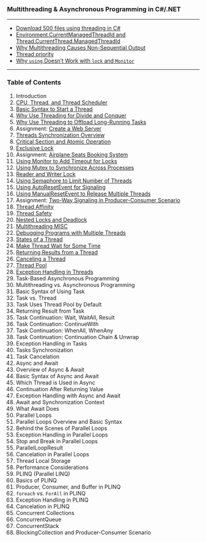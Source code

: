### Multithreading & Asynchronous Programming in C#/.NET

---

- [Download 500 files using threading in C#](https://github.com/uwspstar/From-Zero-to-Hero/blob/main/C%23.NET/Multithreading%20%26%20Asynchronous%20Programming/Download%20500%20files%20using%20threading%20in%20C%23.md)
- [Environment.CurrentManagedThreadId and Thread.CurrentThread.ManagedThreadId](https://github.com/uwspstar/From-Zero-to-Hero/blob/main/C%23.NET/Multithreading%20%26%20Asynchronous%20Programming/Environment.CurrentManagedThreadId%20vs%20Thread.CurrentThread.ManagedThreadId.md)
- [Why Multithreading Causes Non-Sequential Output](https://github.com/uwspstar/From-Zero-to-Hero/blob/main/C%23.NET/Multithreading%20%26%20Asynchronous%20Programming/Why%20Multithreading%20Causes%20Non-Sequential%20Output.md)
- [Thread priority](https://github.com/uwspstar/From-Zero-to-Hero/blob/main/C%23.NET/Multithreading%20%26%20Asynchronous%20Programming/Thread%20priority.md)
- [Why `using` Doesn’t Work with `lock` and `Monitor`](https://github.com/uwspstar/From-Zero-to-Hero/blob/main/C%23.NET/Multithreading%20%26%20Asynchronous%20Programming/Why%20%60using%60%20Doesn%E2%80%99t%20Work%20with%20%60lock%60%20and%20%60Monitor%60.md)

---

### Table of Contents

1. Introduction
2. [CPU, Thread, and Thread Scheduler](https://github.com/uwspstar/From-Zero-to-Hero/blob/main/C%23.NET/Multithreading%20%26%20Asynchronous%20Programming/002.%20CPU%2C%20Thread%2C%20and%20Thread%20Scheduler%20in%20C%23.md)
3. [Basic Syntax to Start a Thread](https://github.com/uwspstar/From-Zero-to-Hero/blob/main/C%23.NET/Multithreading%20%26%20Asynchronous%20Programming/003.%20Basic%20Syntax%20to%20Start%20a%20Thread%20in%20C%23.md)
4. [Why Use Threading for Divide and Conquer](https://github.com/uwspstar/From-Zero-to-Hero/blob/main/C%23.NET/Multithreading%20&%20Asynchronous%20Programming/004.%20Why%20Use%20Threading%20for%20Divide%20and%20Conquer%20in%20C%23.md)
5. [Why Use Threading to Offload Long-Running Tasks](https://github.com/uwspstar/From-Zero-to-Hero/blob/main/C%23.NET/Multithreading%20%26%20Asynchronous%20Programming/005.%20Why%20Use%20Threading%20to%20Offload%20Long-Running%20Tasks%20in%20C%23.md)
6. Assignment: [Create a Web Server](https://github.com/uwspstar/From-Zero-to-Hero/blob/main/C%23.NET/Multithreading%20%26%20Asynchronous%20Programming/006.%20Create%20a%20Web%20Server.md)
7. [Threads Synchronization Overview](https://github.com/uwspstar/From-Zero-to-Hero/blob/main/C%23.NET/Multithreading%20%26%20Asynchronous%20Programming/007.%20Overview%20of%20Thread%20Synchronization.md)
8. [Critical Section and Atomic Operation](https://github.com/uwspstar/From-Zero-to-Hero/blob/main/C%23.NET/Multithreading%20%26%20Asynchronous%20Programming/008.%20Critical%20Section.md)
9. [Exclusive Lock](https://github.com/uwspstar/From-Zero-to-Hero/blob/main/C%23.NET/Multithreading%20%26%20Asynchronous%20Programming/009.%20Exclusive%20Lock.md)
10. Assignment: [Airplane Seats Booking System](https://github.com/uwspstar/From-Zero-to-Hero/blob/main/C%23.NET/Multithreading%20%26%20Asynchronous%20Programming/010.%20Airplane%20Seats%20Booking%20System.md)
11. [Using Monitor to Add Timeout for Locks](https://github.com/uwspstar/From-Zero-to-Hero/blob/main/C%23.NET/Multithreading%20%26%20Asynchronous%20Programming/011.%20Using%20%60Monitor%60%20to%20Add%20Timeout%20for%20Locks.md)
12. [Using Mutex to Synchronize Across Processes](https://github.com/uwspstar/From-Zero-to-Hero/blob/main/C%23.NET/Multithreading%20%26%20Asynchronous%20Programming/012.%20Using%20%60Mutex%60%20to%20Synchronize%20Across%20Processes.md)
13. [Reader and Writer Lock](https://github.com/uwspstar/From-Zero-to-Hero/blob/main/C%23.NET/Multithreading%20%26%20Asynchronous%20Programming/013.%20Reader-Writer%20Lock.md)
14. [Using Semaphore to Limit Number of Threads](https://github.com/uwspstar/From-Zero-to-Hero/blob/main/C%23.NET/Multithreading%20%26%20Asynchronous%20Programming/014.%20Using%20%60Semaphore%60%20to%20Limit%20the%20Number%20of%20Threads.md)
15. [Using AutoResetEvent for Signaling](https://github.com/uwspstar/From-Zero-to-Hero/blob/main/C%23.NET/Multithreading%20%26%20Asynchronous%20Programming/015.%20Using%20%60AutoResetEvent%60%20for%20Signaling.md)
16. [Using ManualResetEvent to Release Multiple Threads](https://github.com/uwspstar/From-Zero-to-Hero/blob/main/C%23.NET/Multithreading%20%26%20Asynchronous%20Programming/016.%20Using%20%60ManualResetEvent%60%20to%20Release%20Multiple%20Threads.md)
17. Assignment: [Two-Way Signaling in Producer-Consumer Scenario](https://github.com/uwspstar/From-Zero-to-Hero/blob/main/C%23.NET/Multithreading%20%26%20Asynchronous%20Programming/017.%20Two-Way%20Signaling%20in%20Producer-Consumer%20Scenario.md)
18. [Thread Affinity](https://github.com/uwspstar/From-Zero-to-Hero/blob/main/C%23.NET/Multithreading%20%26%20Asynchronous%20Programming/018.%20Thread%20Affinity.md)
19. [Thread Safety](https://github.com/uwspstar/From-Zero-to-Hero/blob/main/C%23.NET/Multithreading%20%26%20Asynchronous%20Programming/019.%20Thread%20Safety.md)
20. [Nested Locks and Deadlock](https://github.com/uwspstar/From-Zero-to-Hero/blob/main/C%23.NET/Multithreading%20%26%20Asynchronous%20Programming/020.%20Nested%20Locks%20and%20Deadlock.md)
21. [Multithreading MISC](https://github.com/uwspstar/From-Zero-to-Hero/blob/main/C%23.NET/Multithreading%20%26%20Asynchronous%20Programming/021.%20Multithreading%20Miscellaneous%20Topics.md)
22. [Debugging Programs with Multiple Threads](https://github.com/uwspstar/From-Zero-to-Hero/blob/main/C%23.NET/Multithreading%20%26%20Asynchronous%20Programming/022.%20Debugging%20Programs%20with%20Multiple%20Threads.md)
23. [States of a Thread](https://github.com/uwspstar/From-Zero-to-Hero/blob/main/C%23.NET/Multithreading%20%26%20Asynchronous%20Programming/023.%20States%20of%20a%20Thread%3A%20Understanding%20Thread%20Lifecycle.md)
24. [Make Thread Wait for Some Time](https://github.com/uwspstar/From-Zero-to-Hero/blob/main/C%23.NET/Multithreading%20%26%20Asynchronous%20Programming/024.%20%60Thread.SpinWait%60%20vs%20%60Thread.Sleep%60%20vs%20%60Thread.SpinUntil%60.md)
25. [Returning Results from a Thread](https://github.com/uwspstar/From-Zero-to-Hero/blob/main/C%23.NET/Multithreading%20&%20Asynchronous%20Programming/025.%20Returning%20Results%20from%20a%20Thread.md)
26. [Canceling a Thread](https://github.com/uwspstar/From-Zero-to-Hero/blob/main/C%23.NET/Multithreading%20%26%20Asynchronous%20Programming/026.%20Canceling%20a%20Thread.md)
27. [Thread Pool](https://github.com/uwspstar/From-Zero-to-Hero/blob/main/C%23.NET/Multithreading%20%26%20Asynchronous%20Programming/027.%20Thread%20Pool.md)
28. [Exception Handling in Threads](https://github.com/uwspstar/From-Zero-to-Hero/blob/main/C%23.NET/Multithreading%20%26%20Asynchronous%20Programming/028.%20Exception%20Handling%20in%20Threads.md)
29. Task-Based Asynchronous Programming
30. Multithreading vs. Asynchronous Programming
31. Basic Syntax of Using Task
32. Task vs. Thread
33. Task Uses Thread Pool by Default
34. Returning Result from Task
35. Task Continuation: Wait, WaitAll, Result
36. Task Continuation: ContinueWith
37. Task Continuation: WhenAll, WhenAny
38. Task Continuation: Continuation Chain & Unwrap
39. Exception Handling in Tasks
40. Tasks Synchronization
41. Task Cancelation
42. Async and Await
43. Overview of Async & Await
44. Basic Syntax of Async and Await
45. Which Thread is Used in Async
46. Continuation After Returning Value
47. Exception Handling with Async and Await
48. Await and Synchronization Context
49. What Await Does
50. Parallel Loops
51. Parallel Loops Overview and Basic Syntax
52. Behind the Scenes of Parallel Loops
53. Exception Handling in Parallel Loops
54. Stop and Break in Parallel Loops
55. ParallelLoopResult
56. Cancelation in Parallel Loops
57. Thread Local Storage
58. Performance Considerations
59. PLINQ (Parallel LINQ)
60. Basics of PLINQ
61. Producer, Consumer, and Buffer in PLINQ
62. `foreach` vs. `ForAll` in PLINQ
63. Exception Handling in PLINQ
64. Cancelation in PLINQ
65. Concurrent Collections
66. ConcurrentQueue
67. ConcurrentStack
68. BlockingCollection and Producer-Consumer Scenario
